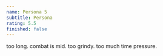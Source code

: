 ```yaml
---
name: Persona 5
subtitle: Persona
rating: 5.5
finished: false
---
```


too long. combat is mid. too grindy. too much time pressure.
